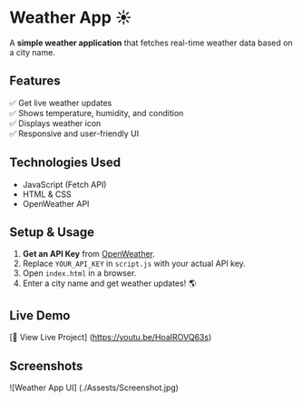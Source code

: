 # Weather App ☀️

A **simple weather application** that fetches real-time weather data based on a city name.

## **Features**
✅ Get live weather updates  
✅ Shows temperature, humidity, and condition  
✅ Displays weather icon  
✅ Responsive and user-friendly UI  

## **Technologies Used**
- JavaScript (Fetch API)
- HTML & CSS
- OpenWeather API

## **Setup & Usage**
1. **Get an API Key** from [OpenWeather](https://openweathermap.org/api).
2. Replace `YOUR_API_KEY` in `script.js` with your actual API key.
3. Open `index.html` in a browser.
4. Enter a city name and get weather updates! 🌎

## **Live Demo**
[🔗 View Live Project] (https://youtu.be/HoaIROVQ63s)

## **Screenshots**
![Weather App UI] (./Assests/Screenshot.jpg)

